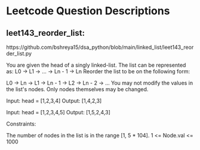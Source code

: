 <h1> Leetcode Question Descriptions</h1>

<h2>leet143_reorder_list: </h2>
<href>https://github.com/bshreya15/dsa_python/blob/main/linked_list/leet143_reorder_list.py</href>

You are given the head of a singly linked-list. The list can be represented as:
L0 → L1 → … → Ln - 1 → Ln
Reorder the list to be on the following form:

L0 → Ln → L1 → Ln - 1 → L2 → Ln - 2 → …
You may not modify the values in the list's nodes. Only nodes themselves may be changed.

Input: head = [1,2,3,4]
Output: [1,4,2,3]

Input: head = [1,2,3,4,5]
Output: [1,5,2,4,3]
 
Constraints:

The number of nodes in the list is in the range [1, 5 * 104].
1 <= Node.val <= 1000
